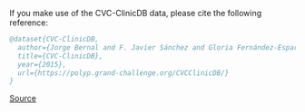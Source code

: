 If you make use of the CVC-ClinicDB data, please cite the following reference:

``` bibtex 
@dataset{CVC-ClinicDB,
  author={Jorge Bernal and F. Javier Sánchez and Gloria Fernández-Esparrach and Debora Gil and Cristina Rodríguez and Fernando Vilariño},
  title={CVC-ClinicDB},
  year={2015},
  url={https://polyp.grand-challenge.org/CVCClinicDB/}
}
```

[Source](https://polyp.grand-challenge.org/CVCClinicDB/)